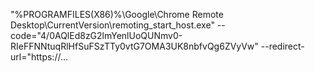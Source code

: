 "%PROGRAMFILES(X86)%\Google\Chrome Remote Desktop\CurrentVersion\remoting_start_host.exe" --code="4/0AQlEd8zG2lmYenlUoQUNmv0-RIeFFNNtuqRlHfSuFSzTTy0vtG7OMA3UK8nbfvQg6ZVyVw" --redirect-url="https://…
